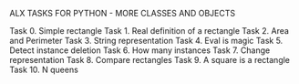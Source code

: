 ALX TASKS FOR PYTHON - MORE CLASSES AND OBJECTS

Task 0. Simple rectangle
Task 1. Real definition of a rectangle
Task 2. Area and Perimeter
Task 3. String representation
Task 4. Eval is magic
Task 5. Detect instance deletion
Task 6. How many instances
Task 7. Change representation
Task 8. Compare rectangles
Task 9. A square is a rectangle
Task 10. N queens

